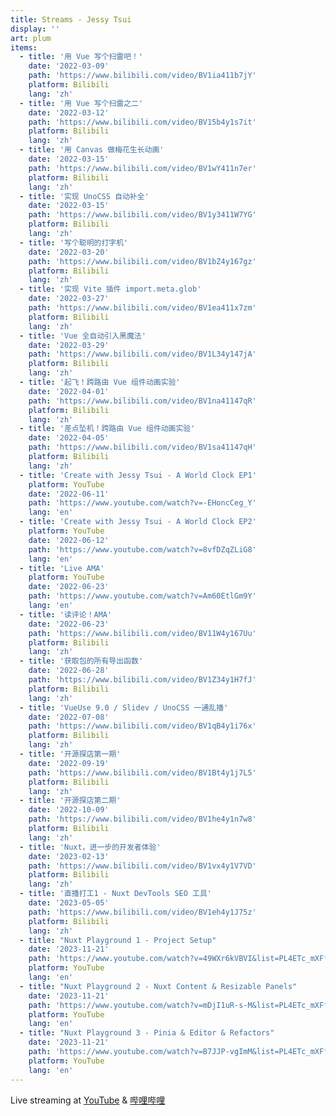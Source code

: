 ```yaml
---
title: Streams - Jessy Tsui
display: ''
art: plum
items:
  - title: '用 Vue 写个扫雷吧！'
    date: '2022-03-09'
    path: 'https://www.bilibili.com/video/BV1ia411b7jY'
    platform: Bilibili
    lang: 'zh'
  - title: '用 Vue 写个扫雷之二'
    date: '2022-03-12'
    path: 'https://www.bilibili.com/video/BV15b4y1s7it'
    platform: Bilibili
    lang: 'zh'
  - title: '用 Canvas 做梅花生长动画'
    date: '2022-03-15'
    path: 'https://www.bilibili.com/video/BV1wY411n7er'
    platform: Bilibili
    lang: 'zh'
  - title: '实现 UnoCSS 自动补全'
    date: '2022-03-15'
    path: 'https://www.bilibili.com/video/BV1y3411W7YG'
    platform: Bilibili
    lang: 'zh'
  - title: '写个聪明的打字机'
    date: '2022-03-20'
    path: 'https://www.bilibili.com/video/BV1bZ4y167gz'
    platform: Bilibili
    lang: 'zh'
  - title: '实现 Vite 插件 import.meta.glob'
    date: '2022-03-27'
    path: 'https://www.bilibili.com/video/BV1ea411x7zm'
    platform: Bilibili
    lang: 'zh'
  - title: 'Vue 全自动引入黑魔法'
    date: '2022-03-29'
    path: 'https://www.bilibili.com/video/BV1L34y147jA'
    platform: Bilibili
    lang: 'zh'
  - title: '起飞！跨路由 Vue 组件动画实验'
    date: '2022-04-01'
    path: 'https://www.bilibili.com/video/BV1na41147qR'
    platform: Bilibili
    lang: 'zh'
  - title: '差点坠机！跨路由 Vue 组件动画实验'
    date: '2022-04-05'
    path: 'https://www.bilibili.com/video/BV1sa41147qH'
    platform: Bilibili
    lang: 'zh'
  - title: 'Create with Jessy Tsui - A World Clock EP1'
    platform: YouTube
    date: '2022-06-11'
    path: 'https://www.youtube.com/watch?v=-EHoncCeg_Y'
    lang: 'en'
  - title: 'Create with Jessy Tsui - A World Clock EP2'
    platform: YouTube
    date: '2022-06-12'
    path: 'https://www.youtube.com/watch?v=8vfDZqZLiG8'
    lang: 'en'
  - title: 'Live AMA'
    platform: YouTube
    date: '2022-06-23'
    path: 'https://www.youtube.com/watch?v=Am60EtlGm9Y'
    lang: 'en'
  - title: '读评论！AMA'
    date: '2022-06-23'
    path: 'https://www.bilibili.com/video/BV11W4y167Uu'
    platform: Bilibili
    lang: 'zh'
  - title: '获取包的所有导出函数'
    date: '2022-06-28'
    path: 'https://www.bilibili.com/video/BV1Z34y1H7fJ'
    platform: Bilibili
    lang: 'zh'
  - title: 'VueUse 9.0 / Slidev / UnoCSS 一通乱播'
    date: '2022-07-08'
    path: 'https://www.bilibili.com/video/BV1qB4y1i76x'
    platform: Bilibili
    lang: 'zh'
  - title: '开源探店第一期'
    date: '2022-09-19'
    path: 'https://www.bilibili.com/video/BV1Bt4y1j7L5'
    platform: Bilibili
    lang: 'zh'
  - title: '开源探店第二期'
    date: '2022-10-09'
    path: 'https://www.bilibili.com/video/BV1he4y1n7w8'
    platform: Bilibili
    lang: 'zh'
  - title: 'Nuxt，进一步的开发者体验'
    date: '2023-02-13'
    path: 'https://www.bilibili.com/video/BV1vx4y1V7VD'
    platform: Bilibili
    lang: 'zh'
  - title: '直播打工1 - Nuxt DevTools SEO 工具'
    date: '2023-05-05'
    path: 'https://www.bilibili.com/video/BV1eh4y1J75z'
    platform: Bilibili
    lang: 'zh'
  - title: "Nuxt Playground 1 - Project Setup"
    date: '2023-11-21'
    path: 'https://www.youtube.com/watch?v=49WXr6kVBVI&list=PL4ETc_mXFfxUGiY852jH3ctljnI2e9Rax'
    platform: YouTube
    lang: 'en'
  - title: "Nuxt Playground 2 - Nuxt Content & Resizable Panels"
    date: '2023-11-21'
    path: 'https://www.youtube.com/watch?v=mDjI1uR-s-M&list=PL4ETc_mXFfxUGiY852jH3ctljnI2e9Rax'
    platform: YouTube
    lang: 'en'
  - title: "Nuxt Playground 3 - Pinia & Editor & Refactors"
    date: '2023-11-21'
    path: 'https://www.youtube.com/watch?v=B7JJP-vgImM&list=PL4ETc_mXFfxUGiY852jH3ctljnI2e9Rax'
    platform: YouTube
    lang: 'en'
---
```


<SubNav />

<div slide-enter>

<div i-ri:vidicon-2-line mr2 />
<span op50>Live streaming at <a href="https://www.youtube.com/anthonyfu7" target="_blank">YouTube</a> & <a href="https://space.bilibili.com/383560199" target="_blank">哔哩哔哩</a></span>

</div>

<StreamAnnouncement />

<ListPosts :posts="frontmatter.items.reverse()" />
